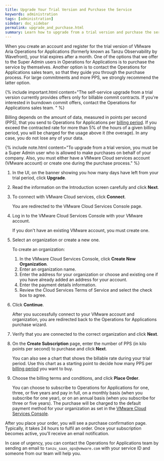 ```yaml
---
title: Upgrade Your Trial Version and Purchase the Service 
keywords: administration
tags: [administration]
sidebar: doc_sidebar
permalink: upgrade_and_purchase.html
summary: Learn how to upgrade from a trial version and purchase the service.
---
```


When you create an account and register for the trial version of VMware Aria Operations for Applications (formerly known as Tanzu Observability by Wavefront), your trial expires after a month. One of the options that we offer to the Super Admin users in Operations for Applications is to purchase the service by themselves. Another option is to contact the Operations for Applications sales team, so that they guide you through the purchase process. For large commitments and more PPS, we strongly recommend the latter option. 

{% include important.html content="The self-service upgrade from a trial version currently provides offers only for billable commit contracts. If you're interested in burndown commit offers, contact the Operations for Applications sales team. " %}

Billing depends on the amount of data, measured in points per second (PPS), that you send to Operations for Applications per [billing period](glossary.html#b). If you exceed the contracted rate for more than 5% of the hours of a given billing period, you will be charged for the usage above it (the overage). In any case, you do not lose any of your data.

{% include note.html content="To upgrade from a trial version, you must be a Super Admin user who is allowed to make purchases on behalf of your company. Also, you must either have a VMware Cloud services account (VMware account) or create one during the purchase process." %}

1. In the UI, on the banner showing you how many days have left from your trial period, click **Upgrade**.
2. Read the information on the Introduction screen carefully and click **Next**.
3. To connect with VMware Cloud services, click **Connect**. 

   You are redirected to the VMware Cloud Services Console page.
   
4. Log in to the VMware Cloud Services Console with your VMware account.
   
   If you don't have an existing VMware account, you must create one. 

5. Select an organization or create a new one.

   To create an organization:
   
   1. In the VMware Cloud Services Console, click **Create New Organization**.
   2. Enter an organization name.
   3. Enter the address for your organization or choose and existing one if you have already added an address for your account.
   4. Enter the payment details information.
   5. Review the Cloud Services Terms of Service and select the check box to agree. 

6. Click **Continue**.
   
   After you successfully connect to your VMware account and organization, you are redirected back to the Operations for Applications purchase wizard.
   
7. Verify that you are connected to the correct organization and click **Next**. 

8. On the **Create Subscription** page, enter the number of PPS (in kilo points per second) to purchase and click **Next**. 
   
   You can also see a chart that shows the billable rate during your trial period. Use this chart as a starting point to decide how many PPS per [billing period](glossary.html#b) you want to buy.
  
9. Choose the billing terms and conditions, and click **Place Order**.

   You can choose to subscribe to Operations for Applications for one, three, or five years and pay in full, on a monthly basis (when you subscribe for one year), or on an annual basis (when you subscribe for three or five years). The purchase will be charged to the default payment method for your organization as set in the [VMware Cloud Services Console](https://console.cloud.vmware.com).
   
After you place your order, you will see a purchase confirmation page. Typically, it takes 24 hours to fulfil an order. Once your subscription becomes active, you'll receive an email notification.

In case of urgency, you can contact the Operations for Applications team by sending an email to `tanzu_saas_ops@vmware.com` with your service ID and someone from our team will help you.
